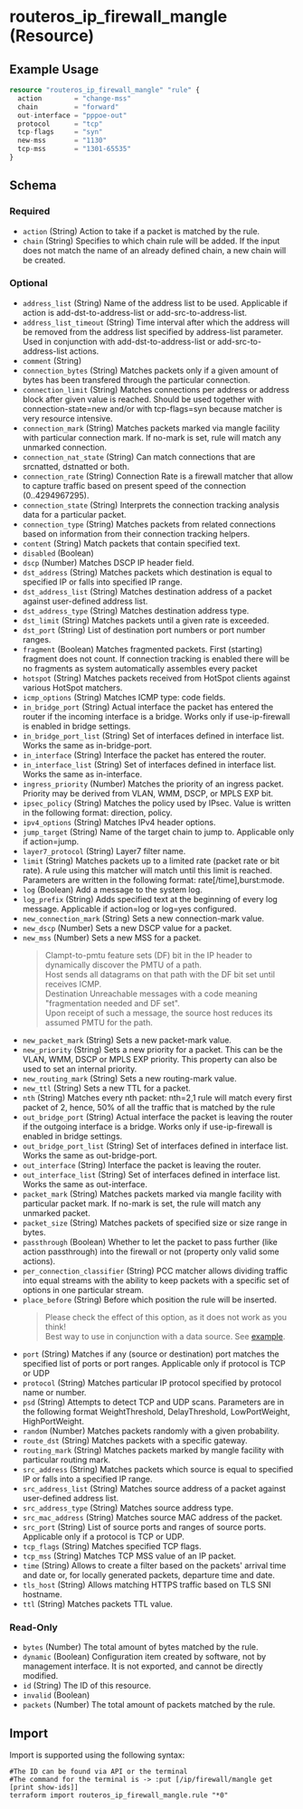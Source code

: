 # routeros_ip_firewall_mangle (Resource)


## Example Usage
```terraform
resource "routeros_ip_firewall_mangle" "rule" {
  action        = "change-mss"
  chain         = "forward"
  out-interface = "pppoe-out"
  protocol      = "tcp"
  tcp-flags     = "syn"
  new-mss       = "1130"
  tcp-mss       = "1301-65535"
}
```

<!-- schema generated by tfplugindocs -->
## Schema

### Required

- `action` (String) Action to take if a packet is matched by the rule.
- `chain` (String) Specifies to which chain rule will be added. If the input does not match the name of an already defined chain, a new chain will be created.

### Optional

- `address_list` (String) Name of the address list to be used. Applicable if action is add-dst-to-address-list or add-src-to-address-list.
- `address_list_timeout` (String) Time interval after which the address will be removed from the address list specified by address-list parameter. Used in conjunction with add-dst-to-address-list or add-src-to-address-list actions.
- `comment` (String)
- `connection_bytes` (String) Matches packets only if a given amount of bytes has been transfered through the particular connection.
- `connection_limit` (String) Matches connections per address or address block after given value is reached. Should be used together with connection-state=new and/or with tcp-flags=syn because matcher is very resource intensive.
- `connection_mark` (String) Matches packets marked via mangle facility with particular connection mark. If no-mark is set, rule will match any unmarked connection.
- `connection_nat_state` (String) Can match connections that are srcnatted, dstnatted or both.
- `connection_rate` (String) Connection Rate is a firewall matcher that allow to capture traffic based on present speed of the connection (0..4294967295).
- `connection_state` (String) Interprets the connection tracking analysis data for a particular packet.
- `connection_type` (String) Matches packets from related connections based on information from their connection tracking helpers.
- `content` (String) Match packets that contain specified text.
- `disabled` (Boolean)
- `dscp` (Number) Matches DSCP IP header field.
- `dst_address` (String) Matches packets which destination is equal to specified IP or falls into specified IP range.
- `dst_address_list` (String) Matches destination address of a packet against user-defined address list.
- `dst_address_type` (String) Matches destination address type.
- `dst_limit` (String) Matches packets until a given rate is exceeded.
- `dst_port` (String) List of destination port numbers or port number ranges.
- `fragment` (Boolean) Matches fragmented packets. First (starting) fragment does not count. If connection tracking is enabled there will be no fragments as system automatically assembles every packet
- `hotspot` (String) Matches packets received from HotSpot clients against various HotSpot matchers.
- `icmp_options` (String) Matches ICMP type: code fields.
- `in_bridge_port` (String) Actual interface the packet has entered the router if the incoming interface is a bridge. Works only if use-ip-firewall is enabled in bridge settings.
- `in_bridge_port_list` (String) Set of interfaces defined in interface list. Works the same as in-bridge-port.
- `in_interface` (String) Interface the packet has entered the router.
- `in_interface_list` (String) Set of interfaces defined in interface list. Works the same as in-interface.
- `ingress_priority` (Number) Matches the priority of an ingress packet. Priority may be derived from VLAN, WMM, DSCP, or MPLS EXP bit.
- `ipsec_policy` (String) Matches the policy used by IPsec. Value is written in the following format: direction, policy.
- `ipv4_options` (String) Matches IPv4 header options.
- `jump_target` (String) Name of the target chain to jump to. Applicable only if action=jump.
- `layer7_protocol` (String) Layer7 filter name.
- `limit` (String) Matches packets up to a limited rate (packet rate or bit rate). A rule using this matcher will match until this limit is reached. Parameters are written in the following format: rate[/time],burst:mode.
- `log` (Boolean) Add a message to the system log.
- `log_prefix` (String) Adds specified text at the beginning of every log message. Applicable if action=log or log=yes configured.
- `new_connection_mark` (String) Sets a new connection-mark value.
- `new_dscp` (Number) Sets a new DSCP value for a packet.
- `new_mss` (Number) Sets a new MSS for a packet.  
	> Clampt-to-pmtu feature sets (DF) bit in the IP header to dynamically discover the PMTU of a path.  
	> Host sends all datagrams on that path with the DF bit set until receives ICMP.  
	> Destination Unreachable messages with a code meaning "fragmentation needed and DF set".    
	> Upon receipt of such a message, the source host reduces its assumed PMTU for the path.
- `new_packet_mark` (String) Sets a new packet-mark value.
- `new_priority` (String) Sets a new priority for a packet. This can be the VLAN, WMM, DSCP or MPLS EXP priority. This property can also be used to set an internal priority.
- `new_routing_mark` (String) Sets a new routing-mark value.
- `new_ttl` (String) Sets a new TTL for a packet.
- `nth` (String) Matches every nth packet: nth=2,1 rule will match every first packet of 2, hence, 50% of all the traffic that is matched by the rule
- `out_bridge_port` (String) Actual interface the packet is leaving the router if the outgoing interface is a bridge. Works only if use-ip-firewall is enabled in bridge settings.
- `out_bridge_port_list` (String) Set of interfaces defined in interface list. Works the same as out-bridge-port.
- `out_interface` (String) Interface the packet is leaving the router.
- `out_interface_list` (String) Set of interfaces defined in interface list. Works the same as out-interface.
- `packet_mark` (String) Matches packets marked via mangle facility with particular packet mark. If no-mark is set, the rule will match any unmarked packet.
- `packet_size` (String) Matches packets of specified size or size range in bytes.
- `passthrough` (Boolean) Whether to let the packet to pass further (like action passthrough) into the firewall or not (property only valid some actions).
- `per_connection_classifier` (String) PCC matcher allows dividing traffic into equal streams with the ability to keep packets with a specific set of options in one particular stream.
- `place_before` (String) Before which position the rule will be inserted.  
	> Please check the effect of this option, as it does not work as you think!  
	> Best way to use in conjunction with a data source. See [example](../data-sources/firewall.md#example-usage).
- `port` (String) Matches if any (source or destination) port matches the specified list of ports or port ranges. Applicable only if protocol is TCP or UDP
- `protocol` (String) Matches particular IP protocol specified by protocol name or number.
- `psd` (String) Attempts to detect TCP and UDP scans. Parameters are in the following format WeightThreshold, DelayThreshold, LowPortWeight, HighPortWeight.
- `random` (Number) Matches packets randomly with a given probability.
- `route_dst` (String) Matches packets with a specific gateway.
- `routing_mark` (String) Matches packets marked by mangle facility with particular routing mark.
- `src_address` (String) Matches packets which source is equal to specified IP or falls into a specified IP range.
- `src_address_list` (String) Matches source address of a packet against user-defined address list.
- `src_address_type` (String) Matches source address type.
- `src_mac_address` (String) Matches source MAC address of the packet.
- `src_port` (String) List of source ports and ranges of source ports. Applicable only if a protocol is TCP or UDP.
- `tcp_flags` (String) Matches specified TCP flags.
- `tcp_mss` (String) Matches TCP MSS value of an IP packet.
- `time` (String) Allows to create a filter based on the packets' arrival time and date or, for locally generated packets, departure time and date.
- `tls_host` (String) Allows matching HTTPS traffic based on TLS SNI hostname.
- `ttl` (String) Matches packets TTL value.

### Read-Only

- `bytes` (Number) The total amount of bytes matched by the rule.
- `dynamic` (Boolean) Configuration item created by software, not by management interface. It is not exported, and cannot be directly modified.
- `id` (String) The ID of this resource.
- `invalid` (Boolean)
- `packets` (Number) The total amount of packets matched by the rule.

## Import
Import is supported using the following syntax:
```shell
#The ID can be found via API or the terminal
#The command for the terminal is -> :put [/ip/firewall/mangle get [print show-ids]]
terraform import routeros_ip_firewall_mangle.rule "*0"
```
